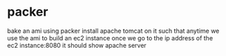 # packer

bake an ami using packer install apache tomcat on it such that anytime we use the ami to build an ec2 instance once we go to the ip address of the ec2 instance:8080 it should show apache server
